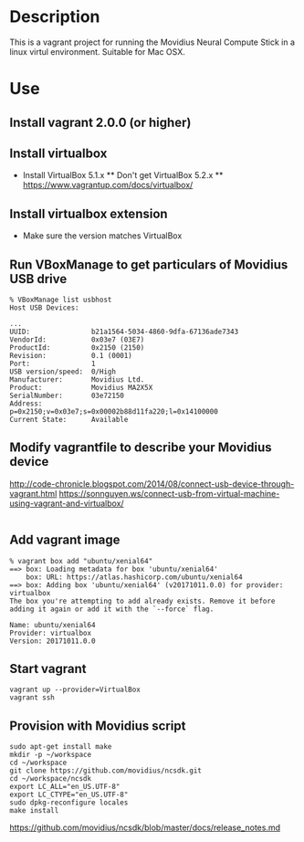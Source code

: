 # Description
This is a vagrant project for running the Movidius Neural Compute Stick in a
linux virtul environment. Suitable for Mac OSX.

# Use
## Install vagrant 2.0.0 (or higher)

## Install virtualbox
* Install VirtualBox 5.1.x
** Don't get VirtualBox 5.2.x
** https://www.vagrantup.com/docs/virtualbox/

## Install virtualbox extension
* Make sure the version matches VirtualBox

## Run VBoxManage to get particulars of Movidius USB drive
```
% VBoxManage list usbhost
Host USB Devices:

...
UUID:               b21a1564-5034-4860-9dfa-67136ade7343
VendorId:           0x03e7 (03E7)
ProductId:          0x2150 (2150)
Revision:           0.1 (0001)
Port:               1
USB version/speed:  0/High
Manufacturer:       Movidius Ltd.
Product:            Movidius MA2X5X
SerialNumber:       03e72150
Address:            p=0x2150;v=0x03e7;s=0x00002b88d11fa220;l=0x14100000
Current State:      Available
```

## Modify vagrantfile to describe your Movidius device

http://code-chronicle.blogspot.com/2014/08/connect-usb-device-through-vagrant.html
https://sonnguyen.ws/connect-usb-from-virtual-machine-using-vagrant-and-virtualbox/
```
```

## Add vagrant image
```
% vagrant box add "ubuntu/xenial64"
==> box: Loading metadata for box 'ubuntu/xenial64'
    box: URL: https://atlas.hashicorp.com/ubuntu/xenial64
==> box: Adding box 'ubuntu/xenial64' (v20171011.0.0) for provider: virtualbox
The box you're attempting to add already exists. Remove it before
adding it again or add it with the `--force` flag.

Name: ubuntu/xenial64
Provider: virtualbox
Version: 20171011.0.0
```


## Start vagrant
```
vagrant up --provider=VirtualBox
vagrant ssh
```

## Provision with Movidius script
```
sudo apt-get install make
mkdir -p ~/workspace
cd ~/workspace
git clone https://github.com/movidius/ncsdk.git
cd ~/workspace/ncsdk
export LC_ALL="en_US.UTF-8"
export LC_CTYPE="en_US.UTF-8"
sudo dpkg-reconfigure locales
make install
```
https://github.com/movidius/ncsdk/blob/master/docs/release_notes.md
